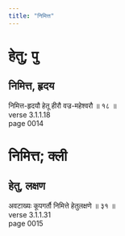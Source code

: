 ```yaml
---
title: "निमित्त"
---
```


# हेतु; पु
## निमित्त, हृदय
निमित्त-हृदयौ हेतू हीरौ वज्र-महेश्वरौ ॥ १८ ॥<br />verse 3.1.1.18<br />page 0014

# निमित्त; क्ली
## हेतु, लक्षण
अवटाख्यः कूपगर्तौ निमित्ते हेतुलक्षणे ॥ ३१ ॥<br />verse 3.1.1.31<br />page 0015

